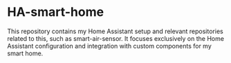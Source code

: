 # HA-smart-home
This repository contains my Home Assistant setup and relevant repositories related to this, such as smart-air-sensor. It focuses exclusively on the Home Assistant configuration and integration with custom components for my smart home.
